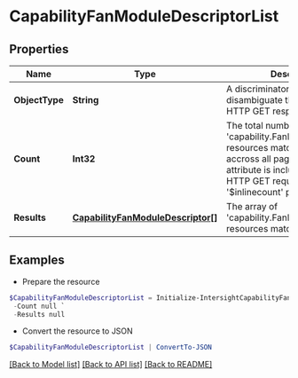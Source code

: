 # CapabilityFanModuleDescriptorList
## Properties

Name | Type | Description | Notes
------------ | ------------- | ------------- | -------------
**ObjectType** | **String** | A discriminator value to disambiguate the schema of a HTTP GET response body. | 
**Count** | **Int32** | The total number of &#39;capability.FanModuleDescriptor&#39; resources matching the request, accross all pages. The &#39;Count&#39; attribute is included when the HTTP GET request includes the &#39;$inlinecount&#39; parameter. | [optional] 
**Results** | [**CapabilityFanModuleDescriptor[]**](CapabilityFanModuleDescriptor.md) | The array of &#39;capability.FanModuleDescriptor&#39; resources matching the request. | [optional] 

## Examples

- Prepare the resource
```powershell
$CapabilityFanModuleDescriptorList = Initialize-IntersightCapabilityFanModuleDescriptorList  -ObjectType null `
 -Count null `
 -Results null
```

- Convert the resource to JSON
```powershell
$CapabilityFanModuleDescriptorList | ConvertTo-JSON
```

[[Back to Model list]](../README.md#documentation-for-models) [[Back to API list]](../README.md#documentation-for-api-endpoints) [[Back to README]](../README.md)

